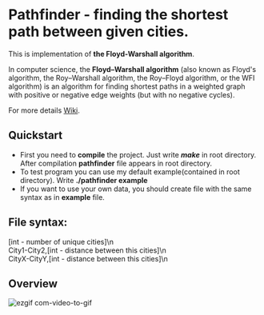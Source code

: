 <h1>Pathfinder - finding the shortest path between given cities.</h1>
<p>This is implementation of <b>the Floyd-Warshall algorithm</b>.</p>
<p>In computer science, the <b>Floyd–Warshall algorithm</b> (also known as Floyd's algorithm, the Roy–Warshall algorithm, the Roy–Floyd algorithm, or the WFI algorithm) is an algorithm for finding shortest paths in a weighted graph with positive or negative edge weights (but with no negative cycles).</p>
<p>For more details <a href="https://en.wikipedia.org/wiki/Floyd%E2%80%93Warshall_algorithm">Wiki</a>.</p>
<h2>Quickstart</h2>
<p>
  <ul>
    <li>First you need to <b>compile</b> the project. Just write <em><b>make</b></em> in root directory. After compilation <b>pathfinder</b> file appears in root directory.</li>
    <li>To test program you can use my default example(contained in root directory). Write <b>./pathfinder example</b></li>
    <li>If you want to use your own data, you should create file with the same syntax as in <b>example</b> file.</li>
</ul>
</p>
<h2> File syntax:</h2>
  [int - number of unique cities]\n<br>
  City1-City2,[int - distance between this cities]\n<br>
  CityX-CityY,[int - distance between this cities]\n<br>
  
<h2>Overview</h2>

![ezgif com-video-to-gif](https://user-images.githubusercontent.com/11888485/92994777-d7a86380-f505-11ea-9629-431559ff1a7e.gif)
